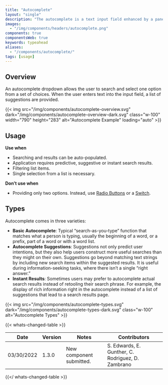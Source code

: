 ```yaml
---
title: "Autocomplete"
layout: "single"
description: "The autocomplete is a text input field enhanced by a panel of suggested options."
images:
  - "/img/components/headers/autocomplete.png"
components: true
componentsWeb: true
keywords: typeahead
aliases:
  - "/components/autocomplete/"
tags: [usage]
---
```


## Overview

An autocomplete dropdown allows the user to search and select one option from a set of choices. When the user enters text into the input field, a list of suggestions are provided.

{{< img src="/img/components/autocomplete-overview.svg" dark="/img/components/autocomplete-overview-dark.svg" class="w-100" width="790" height="283" alt="Autocomplete Example" loading="auto" >}}

## Usage

**Use when**

- Searching and results can be auto-populated.
- Application requires predictive, suggestive or instant search results.
- Filtering list items.
- Single selection from a list is necessary.

**Don’t use when**

- Providing only two options. Instead, use [Radio Buttons](/components/web/radio-buttons/) or a [Switch](/components/web/switches/).

## Types

Autocomplete comes in three varieties:

- **Basic Autocomplete**: Typical “search-as-you-type” function that matches what a person is typing, usually the beginning of a word, or a prefix, part of a word or with a word list.
- **Autocomplete Suggestions**: Suggestions not only predict user intentions, but they also help users construct more useful searches than they might on their own. Suggestions go beyond matching text strings by including new search items within the suggested results. It is useful during information-seeking tasks, where there isn’t a single “right answer.”
- **Instant Results**: Sometimes users may prefer to autocomplete actual search results instead of retooling their search phrase. For example, the display of rich information right in the autocomplete instead of a list of suggestions that lead to a search results page.

{{< img src="/img/components/autocomplete-types.svg" dark="/img/components/autocomplete-types-dark.svg" class="w-100" alt="Autocomplete Types" >}}

{{< whats-changed-table >}}

| Date       | Version | Notes                    | Contributors                                      |
| ---------- | ------- | ------------------------ | ------------------------------------------------- |
| 03/30/2022 | 1.3.0   | New component submitted. | S. Edwards, E. Gunther, C. Rodriguez, D. Zambrano |

{{</ whats-changed-table >}}
